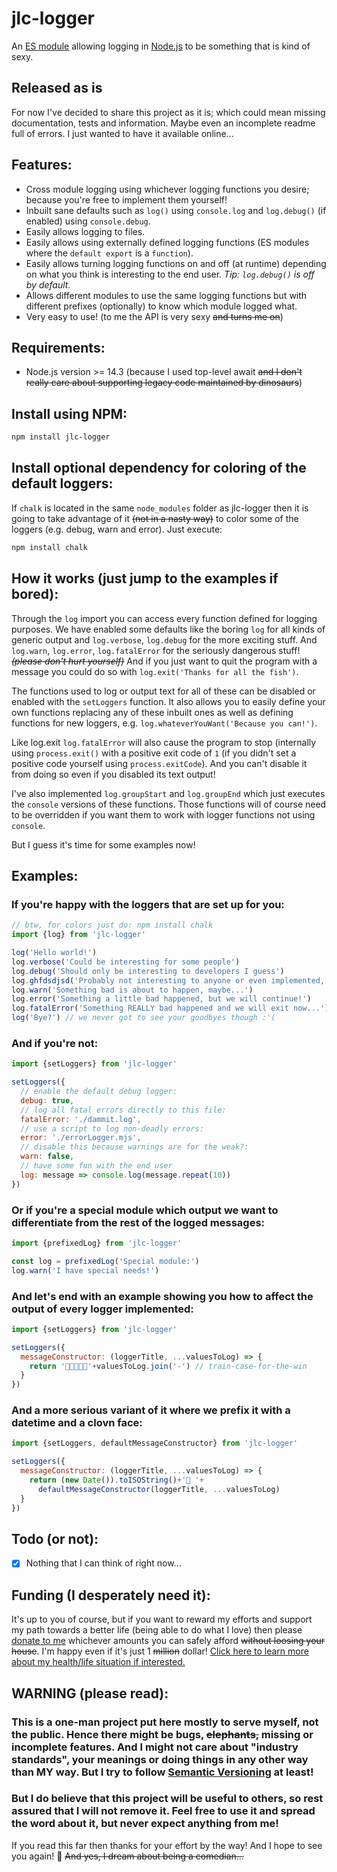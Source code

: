 
# jlc-logger

An [ES module](https://nodejs.org/api/esm.html#esm_modules_ecmascript_modules) allowing logging in [Node.js](https://nodejs.org/) to be something that is kind of sexy.

## Released as is

For now I've decided to share this project as it is; which could mean missing documentation, tests and information. Maybe even an incomplete readme full of errors. I just wanted to have it available online...

## Features:
* Cross module logging using whichever logging functions you desire; because you're free to implement them yourself!
* Inbuilt sane defaults such as `log()` using `console.log` and `log.debug()` (if enabled) using `console.debug`.
* Easily allows logging to files.
* Easily allows using externally defined logging functions (ES modules where the `default export` is a `function`).
* Easily allows turning logging functions on and off (at runtime) depending on what you think is interesting to the end user. *Tip: `log.debug()` is off by default.*
* Allows different modules to use the same logging functions but with different prefixes (optionally) to know which module logged what.
* Very easy to use! (to me the API is very sexy ~~and turns me on~~)

## Requirements:
* Node.js version >= 14.3 (because I used top-level await ~~and I don't really care about supporting legacy code maintained by dinosaurs~~)

## Install using NPM:
```bash
npm install jlc-logger
```

## Install optional dependency for coloring of the default loggers:
If `chalk` is located in the same `node_modules` folder as jlc-logger then it is going to take advantage of it ~~(not in a nasty way)~~ to color some of the loggers (e.g. debug, warn and error). Just execute:
```bash
npm install chalk
```

## How it works (just jump to the examples if bored):
Through the `log` import you can access every function defined for logging purposes. We have enabled some defaults like the boring `log` for all kinds of generic output and `log.verbose`, `log.debug` for the more exciting stuff. And `log.warn`, `log.error`, `log.fatalError` for the seriously dangerous stuff! ~~*(please don't hurt yourself)*~~ And if you just want to quit the program with a message you could do so with `log.exit('Thanks for all the fish')`.

The functions used to log or output text for all of these can be disabled or enabled with the `setLoggers` function. It also allows you to easily define your own functions replacing any of these inbuilt ones as well as defining functions for new loggers, e.g. `log.whateverYouWant('Because you can!')`.

Like log.exit `log.fatalError` will also cause the program to stop (internally using `process.exit()` with a positive exit code of `1` (if you didn't set a positive code yourself using `process.exitCode`). And you can't disable it from doing so even if you disabled its text output!

I've also implemented `log.groupStart` and `log.groupEnd` which just executes the `console` versions of these functions. Those functions will of course need to be overridden if you want them to work with logger functions not using `console`.

But I guess it's time for some examples now!

## Examples:

### If you're happy with the loggers that are set up for you:
```javascript
// btw, for colors just do: npm install chalk
import {log} from 'jlc-logger'

log('Hello world!')
log.verbose('Could be interesting for some people')
log.debug('Should only be interesting to developers I guess')
log.ghfdsdjsd('Probably not interesting to anyone or even implemented, but it will not cause any errors calling it')
log.warn('Something bad is about to happen, maybe...')
log.error('Something a little bad happened, but we will continue!')
log.fatalError('Something REALLY bad happened and we will exit now...')
log('Bye?') // we never got to see your goodbyes though :'(
```

### And if you're not:
```javascript
import {setLoggers} from 'jlc-logger'

setLoggers({
  // enable the default debug logger:
  debug: true,
  // log all fatal errors directly to this file:
  fatalError: './dammit.log',
  // use a script to log non-deadly errors:
  error: './errorLogger.mjs',
  // disable this because warnings are for the weak?:
  warn: false,
  // have some fun with the end user
  log: message => console.log(message.repeat(10))
}) 
```

### Or if you're a special module which output we want to differentiate from the rest of the logged messages:
```javascript
import {prefixedLog} from 'jlc-logger'

const log = prefixedLog('Special module:')
log.warn('I have special needs!')
```

### And let's end with an example showing you how to affect the output of every logger implemented:
```javascript
import {setLoggers} from 'jlc-logger'

setLoggers({
  messageConstructor: (loggerTitle, ...valuesToLog) => {
    return '🚂🚃🚃🚃🚃'+valuesToLog.join('-') // train-case-for-the-win
  }
})
```

### And a more serious variant of it where we prefix it with a datetime and a clovn face:
```javascript
import {setLoggers, defaultMessageConstructor} from 'jlc-logger'

setLoggers({
  messageConstructor: (loggerTitle, ...valuesToLog) => {
    return (new Date()).toISOString()+'🤡 '+
      defaultMessageConstructor(loggerTitle, ...valuesToLog)
  }
})
```

## Todo (or not):
- [x] Nothing that I can think of right now...

## Funding (I desperately need it):

It's up to you of course, but if you want to reward my efforts and support my path towards a better life (being able to do what I love) then please [donate to me](https://joakimch.github.io/funding.html) whichever amounts you can safely afford ~~without loosing your house~~. I'm happy even if it's just 1 ~~million~~ dollar! [Click here to learn more about my health/life situation if interested.](https://joakimch.github.io/my_story.html)

## WARNING (please read):

### This is a one-man project put here mostly to serve myself, not the public. Hence there might be bugs, ~~elephants,~~ missing or incomplete features. And I might not care about "industry standards", your meanings or doing things in any other way than MY way. But I try to follow [Semantic Versioning](https://semver.org/) at least!

### But I do believe that this project will be useful to others, so rest assured that I will not remove it. Feel free to use it and spread the word about it, but never expect anything from me!

If you read this far then thanks for your effort by the way! And I hope to see you again! 🙂 ~~And yes, I dream about being a comedian...~~
